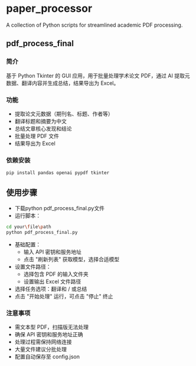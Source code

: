 # paper_processor
A collection of Python scripts for streamlined academic PDF processing. 

## pdf_process_final

### 简介

基于 Python Tkinter 的 GUI 应用，用于批量处理学术论文 PDF，通过 AI 提取元数据、翻译内容并生成总结，结果导出为 Excel。

### 功能

- 提取论文元数据（期刊名、标题、作者等）
- 翻译标题和摘要为中文
- 总结文章核心发现和结论
- 批量处理 PDF 文件
- 结果导出为 Excel

### 依赖安装
```bash
pip install pandas openai pypdf tkinter
```

## 使用步骤
- 下载python pdf_process_final.py文件
- 运行脚本：
```bash
cd your\file\path
python pdf_process_final.py
```
- 基础配置：
  - 输入 API 密钥和服务地址
  - 点击 "刷新列表" 获取模型，选择合适模型
- 设置文件路径：
  - 选择包含 PDF 的输入文件夹
  - 设置输出 Excel 文件路径
- 选择任务选项：翻译和 / 或总结
- 点击 "开始处理" 运行，可点击 "停止" 终止

### 注意事项
- 需文本型 PDF，扫描版无法处理
- 确保 API 密钥和服务地址正确
- 处理过程需保持网络连接
- 大量文件建议分批处理
- 配置自动保存至 config.json
